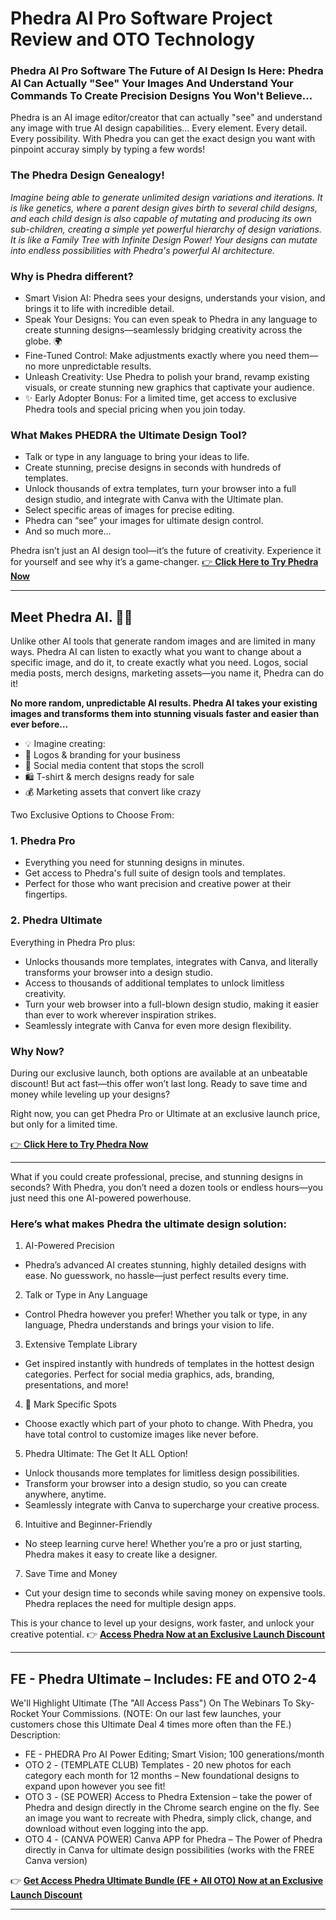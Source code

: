 # Phedra AI Pro Software Project Review and OTO Technology
### Phedra AI Pro Software The Future of AI Design Is Here: Phedra AI Can Actually "See" Your Images And Understand Your Commands To Create Precision Designs You Won't Believe...

Phedra is an AI image editor/creator that can actually "see" and understand any image with true AI design capabilities...  Every element. Every detail. Every possibility. 
With Phedra you can get the exact design you want with pinpoint accuray simply by typing a few words!

### The Phedra Design Genealogy!
_Imagine being able to generate unlimited design variations and iterations. It is like genetics, where a parent design gives birth to several child designs, and each child design is also capable of mutating and producing its own sub-children, creating a simple yet powerful hierarchy of design variations._
_It is like a Family Tree with Infinite Design Power! Your designs can mutate into endless possibilities with Phedra's powerful AI architecture._

### Why is Phedra different?
- Smart Vision AI: Phedra sees your designs, understands your vision, and brings it to life with incredible detail.
- Speak Your Designs: You can even speak to Phedra in any language to create stunning designs—seamlessly bridging creativity across the globe. 🌍
- Fine-Tuned Control: Make adjustments exactly where you need them—no more unpredictable results.
- Unleash Creativity: Use Phedra to polish your brand, revamp existing visuals, or create stunning new graphics that captivate your audience.
- ✨ Early Adopter Bonus: For a limited time, get access to exclusive Phedra tools and special pricing when you join today.

### What Makes PHEDRA the Ultimate Design Tool?
- Talk or type in any language to bring your ideas to life.
- Create stunning, precise designs in seconds with hundreds of templates.
- Unlock thousands of extra templates, turn your browser into a full design studio, and integrate with Canva with the Ultimate plan.
- Select specific areas of images for precise editing. 
- Phedra can “see” your images for ultimate design control.
- And so much more…

Phedra isn’t just an AI design tool—it’s the future of creativity. Experience it for yourself and see why it’s a game-changer.
[👉 **Click Here to Try Phedra Now**](https://jvz9.com/c/25336/414950/)

---

## Meet Phedra AI. 🎨🚀
Unlike other AI tools that generate random images and are limited in many ways. Phedra AI can listen to exactly what you want to change about a specific image, and do it, to create exactly what you need. Logos, social media posts, merch designs, marketing assets—you name it, Phedra can do it!

**No more random, unpredictable AI results. Phedra AI takes your existing images and transforms them into stunning visuals faster and easier than ever before…**
- 💡 Imagine creating:
- 🎨 Logos & branding for your business
- 📲 Social media content that stops the scroll
- 🛍️ T-shirt & merch designs ready for sale
- 💰 Marketing assets that convert like crazy

Two Exclusive Options to Choose From:
### 1. Phedra Pro
-  Everything you need for stunning designs in minutes.
- Get access to Phedra's full suite of design tools and templates.
- Perfect for those who want precision and creative power at their fingertips.
### 2. Phedra Ultimate
Everything in Phedra Pro plus:
- Unlocks thousands more templates, integrates with Canva, and literally transforms your browser into a design studio.
- Access to thousands of additional templates to unlock limitless creativity.
- Turn your web browser into a full-blown design studio, making it easier than ever to work wherever inspiration strikes.
- Seamlessly integrate with Canva for even more design flexibility.

### Why Now?
During our exclusive launch, both options are available at an unbeatable discount! But act fast—this offer won’t last long.
Ready to save time and money while leveling up your designs?

Right now, you can get Phedra Pro or Ultimate at an exclusive launch price, but only for a limited time.

[👉 **Click Here to Try Phedra Now**](https://jvz9.com/c/25336/414950/)

---

What if you could create professional, precise, and stunning designs in seconds? With Phedra, you don’t need a dozen tools or endless hours—you just need this one AI-powered powerhouse.
### Here’s what makes Phedra the ultimate design solution:
1. AI-Powered Precision
- Phedra’s advanced AI creates stunning, highly detailed designs with ease. No guesswork, no hassle—just perfect results every time.

2. Talk or Type in Any Language
- Control Phedra however you prefer! Whether you talk or type, in any language, Phedra understands and brings your vision to life.

3. Extensive Template Library
- Get inspired instantly with hundreds of templates in the hottest design categories. Perfect for social media graphics, ads, branding, presentations, and more!

4. 🎯 Mark Specific Spots
- Choose exactly which part of your photo to change. With Phedra, you have total control to customize images like never before.

5. Phedra Ultimate: The Get It ALL Option!
- Unlock thousands more templates for limitless design possibilities.
- Transform your browser into a design studio, so you can create anywhere, anytime.
- Seamlessly integrate with Canva to supercharge your creative process.

6. Intuitive and Beginner-Friendly
- No steep learning curve here! Whether you’re a pro or just starting, Phedra makes it easy to create like a designer.

7. Save Time and Money
- Cut your design time to seconds while saving money on expensive tools. Phedra replaces the need for multiple design apps.

This is your chance to level up your designs, work faster, and unlock your creative potential.
👉 [**Access Phedra Now at an Exclusive Launch Discount**](https://jvz9.com/c/25336/414950/)

--- 

## FE - Phedra Ultimate – Includes: FE and OTO 2-4
We'll Highlight Ultimate (The "All Access Pass") On The Webinars To Sky-Rocket Your Commissions. (NOTE: On our last few launches, your customers chose this Ultimate Deal 4 times more often than the FE.)
Description: 
- FE - PHEDRA Pro AI Power Editing; Smart Vision; 100 generations/month
- OTO 2 - (TEMPLATE CLUB) Templates - 20 new photos for each category each month for 12 months – New foundational designs to expand upon however you see fit!
- OTO 3 - (SE POWER) Access to Phedra Extension – take the power of Phedra and design directly in the Chrome search engine on the fly.  See an image you want to recreate with Phedra, simply click, change, and download without even logging into the app.
- OTO 4 - (CANVA POWER) Canva APP for Phedra – The Power of Phedra directly in Canva for ultimate design possibilities (works with the FREE Canva version)

👉 [**Get Access Phedra Ultimate Bundle (FE + All OTO) Now at an Exclusive Launch Discount**](https://jvz9.com/c/25336/414950/)


---
